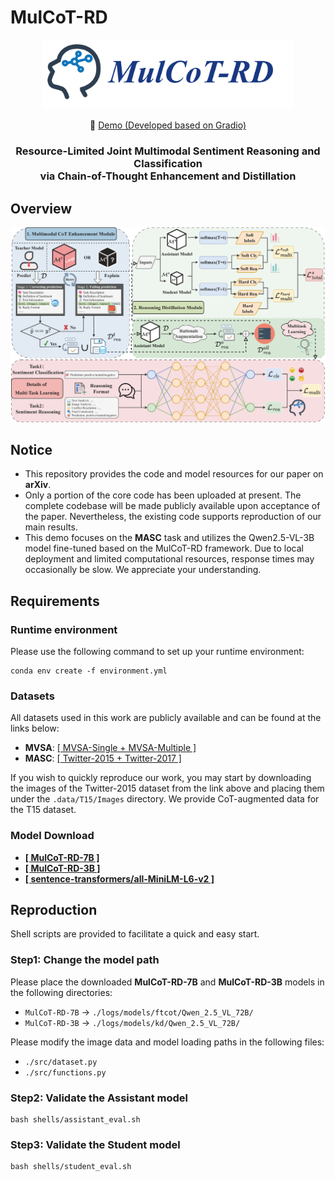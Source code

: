 # MulCoT-RD

<p align="center">
    <img src="./assets/logo.png" width="400"/>
</p>

<p align="center">
        🤗 <a href="https://101b544ab11e15f58f.gradio.live/">Demo (Developed based on Gradio)</a>
</p>

<h3 align="center">
  Resource-Limited Joint Multimodal Sentiment Reasoning and Classification <br/>
  via Chain-of-Thought Enhancement and Distillation
</h3>

## Overview
![overview](./assets/framework.png)

## Notice
- This repository provides the code and model resources for our paper on **arXiv**.
- Only a portion of the core code has been uploaded at present. The complete codebase will be made publicly available upon acceptance of the paper. Nevertheless, the existing code supports reproduction of our main results.
- This demo focuses on the **MASC** task and utilizes the Qwen2.5-VL-3B model fine-tuned based on the MulCoT-RD framework. Due to local deployment and limited computational resources, response times may occasionally be slow. We appreciate your understanding.

## Requirements
### Runtime environment
Please use the following command to set up your runtime environment:
```
conda env create -f environment.yml
```

### Datasets
All datasets used in this work are publicly available and can be found at the links below:
- **MVSA**:  [[ MVSA-Single + MVSA-Multiple ]](https://mcrlab.net/research/mvsa-sentiment-analysis-on-multi-view-social-data/)
- **MASC**:  [[ Twitter-2015 + Twitter-2017 ]](https://github.com/jefferyYu/TomBERT)

If you wish to quickly reproduce our work, you may start by downloading the images of the Twitter-2015 dataset from the link above and placing them under the `.data/T15/Images` directory. We provide CoT-augmented data for the T15 dataset.

### Model Download
- **[[ MulCoT-RD-7B ]](https://huggingface.co/sghn/MulCoT-RD-7B/tree/main)**
- **[[ MulCoT-RD-3B ]](https://huggingface.co/sghn/MulCoT-RD-3B/tree/main)**
- **[[ sentence-transformers/all-MiniLM-L6-v2 ]](https://huggingface.co/sentence-transformers/all-MiniLM-L6-v2)**

## Reproduction
Shell scripts are provided to facilitate a quick and easy start.

### Step1: Change the model path
Please place the downloaded **MulCoT-RD-7B** and **MulCoT-RD-3B** models in the following directories:

- `MulCoT-RD-7B` → `./logs/models/ftcot/Qwen_2.5_VL_72B/`
- `MulCoT-RD-3B` → `./logs/models/kd/Qwen_2.5_VL_72B/`

Please modify the image data and model loading paths in the following files:

- `./src/dataset.py`
- `./src/functions.py`

### Step2: Validate the Assistant model
```
bash shells/assistant_eval.sh
```

### Step3: Validate the Student model
```
bash shells/student_eval.sh
```
